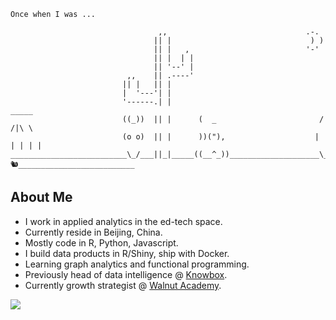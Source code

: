 ```
Once when I was ...

                                 ,,                               .-.
                                || |                               ) )
                                || |   ,                          '-'
                                || |  | |
                                || '--' |
                          ,,    || .----'			
                         || |   || |
                         |  '---'| |
                         '------.| |                                  _____
                         ((_))  || |      (  _                       / /|\ \
                         (o o)  || |      ))("),                    | | | | |
__________________________\_/___||_|_____((__^_))____________________\_\|/_/________🐿__________________________ 
```

## About Me
* I work in applied analytics in the ed-tech space.
* Currently reside in Beijing, China.
* Mostly code in R, Python, Javascript.
* I build data products in R/Shiny, ship with Docker.
* Learning graph analytics and functional programming.
* Previously head of data intelligence @ [Knowbox](https://www.knowbox.cn/).
* Currently growth strategist @ [Walnut Academy](https://www.hetao101.com/).


<p align='left'>
  
  <!--<a href="https://wa.me/5518996643974?text=Olá!%20Alexandre">
    <img src="https://img.shields.io/badge/WHATSAPP-%2325D366.svg?&style=for-the-badge&logo=whatsapp&logoColor=white" />    
  </a>&nbsp;&nbsp;-->
  <a href="https://www.linkedin.com/in/tmasjc/" target="_blank">
    <img src="https://img.shields.io/badge/linkedin-%230077B5.svg?&style=for-the-badge&logo=linkedin&logoColor=white" />
</p>
